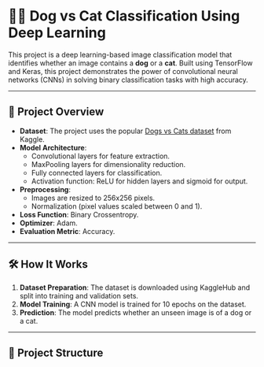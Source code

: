# 🐶🐱 Dog vs Cat Classification Using Deep Learning

This project is a deep learning-based image classification model that identifies whether an image contains a **dog** or a **cat**. Built using TensorFlow and Keras, this project demonstrates the power of convolutional neural networks (CNNs) in solving binary classification tasks with high accuracy.

---

## 🚀 Project Overview

- **Dataset**: The project uses the popular [Dogs vs Cats dataset](https://www.kaggle.com/salader/dogs-vs-cats) from Kaggle.
- **Model Architecture**:
  - Convolutional layers for feature extraction.
  - MaxPooling layers for dimensionality reduction.
  - Fully connected layers for classification.
  - Activation function: ReLU for hidden layers and sigmoid for output.
- **Preprocessing**: 
  - Images are resized to 256x256 pixels.
  - Normalization (pixel values scaled between 0 and 1).
- **Loss Function**: Binary Crossentropy.
- **Optimizer**: Adam.
- **Evaluation Metric**: Accuracy.

---

## 🛠 How It Works

1. **Dataset Preparation**: The dataset is downloaded using KaggleHub and split into training and validation sets.
2. **Model Training**: A CNN model is trained for 10 epochs on the dataset.
3. **Prediction**: The model predicts whether an unseen image is of a dog or a cat.

---

## 📂 Project Structure

